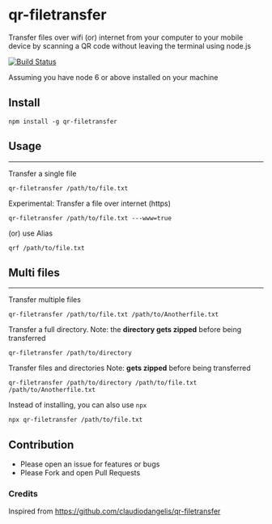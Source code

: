 # qr-filetransfer
Transfer files over wifi (or) internet from your computer to your mobile device by scanning a QR code without leaving the terminal using node.js

[![Build Status](https://travis-ci.org/svenkatreddy/qr-filetransfer.svg?branch=master)](https://travis-ci.org/svenkatreddy/qr-filetransfer)

Assuming you have node 6 or above installed on your machine

## Install

```
npm install -g qr-filetransfer
```

## Usage
---


Transfer a single file

```
qr-filetransfer /path/to/file.txt
```

Experimental: Transfer a file over internet (https)

```
qr-filetransfer /path/to/file.txt ---www=true
```

(or) use Alias

```
qrf /path/to/file.txt
```

## Multi files
--------------

Transfer multiple files

```
qr-filetransfer /path/to/file.txt /path/to/Anotherfile.txt
```


Transfer a full directory. Note: the **directory gets zipped** before being transferred

```
qr-filetransfer /path/to/directory
```

Transfer files and directories Note: **gets zipped** before being transferred

```
qr-filetransfer /path/to/directory /path/to/file.txt /path/to/Anotherfile.txt
```


Instead of installing, you can also use `npx`

```
npx qr-filetransfer /path/to/file.txt
```

## Contribution
* Please open an issue for features or bugs
* Please Fork and open Pull Requests

### Credits
Inspired from https://github.com/claudiodangelis/qr-filetransfer
